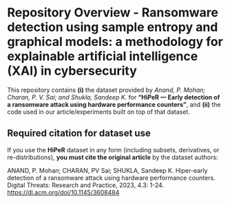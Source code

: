 # Repository Overview - Ransomware detection using sample entropy and graphical models: a methodology for explainable artificial intelligence (XAI) in cybersecurity

This repository contains **(i)** the dataset provided by *Anand, P. Mohan; Charan, P. V. Sai; and Shukla, Sandeep K.* for **“HiPeR — Early detection of a ransomware attack using hardware performance counters”**, and **(ii)** the code used in our article/experiments built on top of that dataset.

## Required citation for dataset use
If you use the **HiPeR** dataset in any form (including subsets, derivatives, or re-distributions), **you must cite the original article** by the dataset authors:

ANAND, P. Mohan; CHARAN, PV Sai; SHUKLA, Sandeep K. Hiper-early detection of a ransomware attack using hardware performance counters. Digital Threats: Research and Practice, 2023, 4.3: 1-24. https://dl.acm.org/doi/10.1145/3608484



